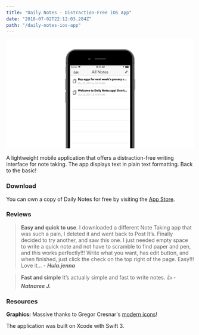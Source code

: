 ```yaml
---
title: "Daily Notes - Distraction-Free iOS App"
date: "2018-07-02T22:12:03.284Z"
path: "/daily-notes-ios-app"
---
```


![ui](ui-daily-notes-app.png)

A lightweight mobile application that offers a distraction-free writing interface for note taking. The app displays text in plain text formatting. Back to the basic!

### Download

You can own a copy of Daily Notes for free by visiting the [App Store](https://itunes.apple.com/us/app/daily-notes-distraction-free/id1299564920).

### Reviews

> **Easy and quick to use**. I downloaded a different Note Taking app that was such a pain, I deleted it and went back to Post It’s. Finally decided to try another, and saw this one. I just needed empty space to write a quick note and not have to scramble to find paper and pen, and this works perfectly!!! Write what you want, has edit button, and when finished, just click the check on the top right of the page. Easy!!! Love it… - ***Hula.jenna***

> **Fast and simple** It’s actually simple and fast to write notes. 👍 - ***Natnaree J.***

### Resources

**Graphics:** Massive thanks to Gregor Cresnar's [modern icons](https://www.flaticon.com/packs/interface-icon-assets)!

The application was built on Xcode with Swift 3.